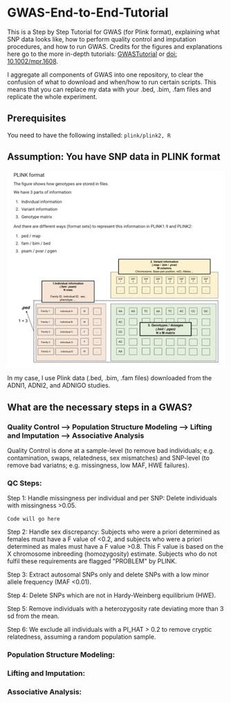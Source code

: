 # GWAS-End-to-End-Tutorial
This is a Step by Step Tutorial for GWAS (for Plink format), explaining what SNP data looks like, how to perform quality control and imputation procedures, and how to run GWAS.
Credits for the figures and explanations here go to the more in-depth tutorials: [GWASTutorial](https://cloufield.github.io/GWASTutorial) or [doi: 10.1002/mpr.1608](https://pmc.ncbi.nlm.nih.gov/articles/PMC6001694/). 

I aggregate all components of GWAS into one repository, to clear the confusion of what to download and when/how to run certain scripts. This means that you can replace my data with your .bed, .bim, .fam files and replicate the whole experiment. 

## Prerequisites
You need to have the following installed: ```plink/plink2, R ```

## Assumption: You have SNP data in PLINK format
<img src="https://github.com/kimtae55/GWAS-End-to-End-Tutorial/blob/main/figs/plink.png" width="600">

In my case, I use Plink data (.bed, .bim, .fam files) downloaded from the ADNI1, ADNI2, and ADNIGO studies.

## What are the necessary steps in a GWAS?

### Quality Control --> Population Structure Modeling --> Lifting and Imputation --> Associative Analysis 

Quality Control is done at a sample-level (to remove bad individuals; e.g. contamination, swaps, relatedness, sex mismatches) and SNP-level (to remove bad variatns; e.g. missingness, low MAF, HWE failures).

### QC Steps:

Step 1: Handle missingness per individual and per SNP: Delete individuals with missingness >0.05.
```
Code will go here
```

Step 2: Handle sex discrepancy: Subjects who were a priori determined as females must have a F value of <0.2, and subjects who were a priori determined as males must have a F value >0.8. This F value is based on the X chromosome inbreeding (homozygosity) estimate. Subjects who do not fulfil these requirements are flagged "PROBLEM" by PLINK.

Step 3: Extract autosomal SNPs only and delete SNPs with a low minor allele frequency (MAF <0.01).

Step 4: Delete SNPs which are not in Hardy-Weinberg equilibrium (HWE).

Step 5: Remove individuals with a heterozygosity rate deviating more than 3 sd from the mean.

Step 6: We exclude all individuals with a PI_HAT > 0.2 to remove cryptic relatedness, assuming a random population sample.

### Population Structure Modeling:

### Lifting and Imputation:

### Associative Analysis:

